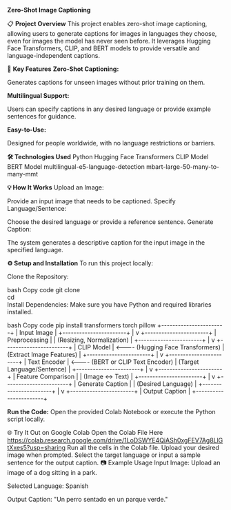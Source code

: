 

**Zero-Shot Image Captioning**


📋 **Project Overview**
This project enables zero-shot image captioning, allowing users to generate captions for images in languages they choose, even for images the model has never seen before. It leverages Hugging Face Transformers, CLIP, and BERT models to provide versatile and language-independent captions.

🚀 **Key Features**
**Zero-Shot Captioning:**

Generates captions for unseen images without prior training on them.

**Multilingual Support:**

Users can specify captions in any desired language or provide example sentences for guidance.

**Easy-to-Use:**

Designed for people worldwide, with no language restrictions or barriers.

**🛠️ Technologies Used**
Python
Hugging Face Transformers
CLIP Model
BERT Model 
multilingual-e5-language-detection
mbart-large-50-many-to-many-mmt

**💡 How It Works**
Upload an Image:

Provide an input image that needs to be captioned.
Specify Language/Sentence:

Choose the desired language or provide a reference sentence.
Generate Caption:

The system generates a descriptive caption for the input image in the specified language.

**⚙️ Setup and Installation**
To run this project locally:

Clone the Repository:

bash
Copy code
git clone <repository-link>  
cd <repository-folder>  
Install Dependencies:
Make sure you have Python and required libraries installed.

bash
Copy code
pip install transformers torch pillow 
          +-----------------------+
          |     Input Image       |
          +-----------------------+
                      |
                      v
          +-----------------------+
          |      Preprocessing    |
          |   (Resizing, Normalization) |
          +-----------------------+
                      |
                      v
          +-----------------------+
          |       CLIP Model      |  <---- (Hugging Face Transformers)
          |  (Extract Image Features) |
          +-----------------------+
                      |
                      v
          +-----------------------+
          |      Text Encoder     |  <---- (BERT or CLIP Text Encoder)
          | (Target Language/Sentence) |
          +-----------------------+
                      |
                      v
          +-----------------------+
          |  Feature Comparison   |
          |    (Image ↔ Text)     |
          +-----------------------+
                      |
                      v
          +-----------------------+
          |     Generate Caption  |
          |   (Desired Language)  |
          +-----------------------+
                      |
                      v
          +-----------------------+
          |       Output Caption  |
          +-----------------------+

**Run the Code:**
Open the provided Colab Notebook or execute the Python script locally.

🌐 Try It Out on Google Colab
Open the Colab File Here
https://colab.research.google.com/drive/1LoDSWYE4QiASh0xgFEV7Ag8LlGtXxes5?usp=sharing
Run all the cells in the Colab file.
Upload your desired image when prompted.
Select the target language or input a sample sentence for the output caption.
📷 Example Usage
Input Image:
Upload an image of a dog sitting in a park.

Selected Language:
Spanish

Output Caption:
"Un perro sentado en un parque verde."


